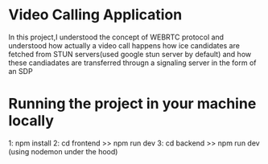 # Video Calling Application
In this project,I understood the concept of WEBRTC protocol and understood how actually a video call happens how ice candidates are fetched from STUN servers(used google stun server by default) and how these candiadates are transferred througn a signaling server in the form of an SDP

# Running the project in your machine locally
1: npm install
2: cd frontend >> npm run dev
3: cd backend >> npm run dev (using nodemon under the hood)